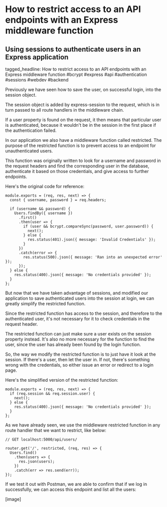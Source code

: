 # How to restrict access to an API endpoints with an Express middleware function
## Using sessions to authenticate users in an Express application

tagged_headline: How to restrict access to an API endpoints with an Express middleware function #bcrypt #express #api #authentication #sessions #webdev #backend


Previously we have seen how to save the user, on successful login, into the session object.

The session object is added by express-session to the request, which is in turn passed to all route handlers in the middleware chain.

If a user property is found on the request, it then means that particular user is authenticated, because it wouldn't be in the session in the first place if the authentication failed.

In our application we also have a middleware function called restricted.
The purpose of the restricted function is to prevent access to an endpoint for unauthenticated users.

This function was originally written to look for a username and password in the request headers and find the corresponding user in the database, authenticate it based on those credentials, and give access to further endpoints.

Here's the original code for reference:

```
module.exports = (req, res, next) => {
  const { username, password } = req.headers;

  if (username && password) {
    Users.findBy({ username })
      .first()
      .then(user => {
        if (user && bcrypt.compareSync(password, user.password)) {
          next();
        } else {
          res.status(401).json({ message: 'Invalid Credentials' });
        }
      })
      .catch(error => {
        res.status(500).json({ message: 'Ran into an unexpected error' });
      });
  } else {
    res.status(400).json({ message: 'No credentials provided' });
  }
};
```

But now that we have taken advantage of sessions, and modified our application to save authenticated users into the session at login, we can greatly simplify the restricted function.

Since the restricted function has access to the session, and therefore to the authenticated user, it's not necessary for it to check credentials in the request header.

The restricted function can just make sure a user exists on the session property instead. It's also no more necessary for the function to find the user, since the user has already been found by the login function.

So, the way we modify the restricted function is to just have it look at the session. If there's a user, then let the user in. If not, there's something wrong with the credentials, so either issue an error or redirect to a login page.

Here's the simplified version of the restricted function:

```
module.exports = (req, res, next) => {
  if (req.session && req.session.user) {
    next();
  } else {
    res.status(400).json({ message: 'No credentials provided' });
  }
};
```

As we have already seen, we use the middleware restricted function in any route handler that we want to restrict, like below: 

```
// GET localhost:5000/api/users/

router.get('/', restricted, (req, res) => {
  Users.find()
    .then(users => {
      res.json(users);
    })
    .catch(err => res.send(err));
});
```

If we test it out with Postman, we are able to confirm that if we log in successfully, we can access this endpoint and list all the users:

[image]


